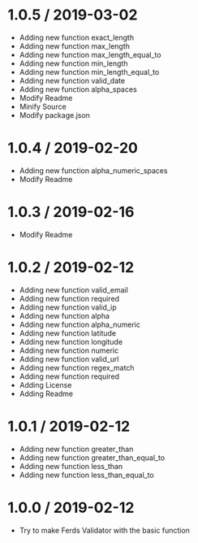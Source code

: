 1.0.5 / 2019-03-02
==================

  * Adding new function exact_length
  * Adding new function max_length
  * Adding new function max_length_equal_to
  * Adding new function min_length
  * Adding new function min_length_equal_to
  * Adding new function valid_date
  * Adding new function alpha_spaces
  * Modify Readme
  * Minify Source
  * Modify package.json

1.0.4 / 2019-02-20
==================

  * Adding new function alpha_numeric_spaces
  * Modify Readme

1.0.3 / 2019-02-16
==================

  * Modify Readme

1.0.2 / 2019-02-12
==================

  * Adding new function valid_email
  * Adding new function required
  * Adding new function valid_ip
  * Adding new function alpha
  * Adding new function alpha_numeric
  * Adding new function latitude
  * Adding new function longitude
  * Adding new function numeric
  * Adding new function valid_url
  * Adding new function regex_match
  * Adding new function required
  * Adding License
  * Adding Readme

1.0.1 / 2019-02-12
==================

  * Adding new function greater_than
  * Adding new function greater_than_equal_to
  * Adding new function less_than
  * Adding new function less_than_equal_to

1.0.0 / 2019-02-12
==================

  * Try to make Ferds Validator with the basic function